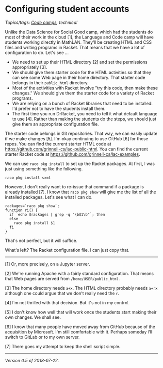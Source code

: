 Configuring student accounts
============================

*Topics/tags: [Code camps](index-code-camps), technical*

Unlike the Data Science for Social Good camp, which had the students do most
of their work in the cloud [1], the Language and Code camp will have students
working directly in MathLAN.  They'll be creating HTML and CSS files and
writing programs in Racket.  That means that we have a lot of configuration
to do.  Let's see ...

* We need to set up their HTML directory [2] and set the permissions
  appropriately [3].
* We should give them starter code for the HTML activities so that they
  can see some Web page in their home directory.  That starter code
  belongs in their `public_html` directory.
* Most of the activities with Racket involve "try this code, then
  make these changes." We should give them the starter code for a variety
  of Racket programs.
* We are relying on a bunch of Racket libraries that need to be installed.
  I'd prefer not to have the students install them.
* The first time you run DrRacket, you need to tell it what default language
  to use [4].  Rather than making the students do the steps, we should just
  give them an appropriate configuration file.

The starter code belongs in Git repositories.  That way, we can easily
update if we make changes [5].  I'm okay continuing to use GitHub [6] for
those repos.  You can find the current starter HTML code at
<https://github.com/grinnell-cs/lac-public-html>.  You can find the current
starter Racket code at <https://github.com/grinnell-cs/lac-examples>.

We can use `raco pkg install` to set up the Racket packages.  At first, I
was just using something like the following.

    raco pkg install sxml

However, I don't really want to re-issue that command if a package is
already installed [7].  I know that `raco pkg show` will give me the
list of all the installed packages.  Let's see what I can do.

    rackages=`raco pkg show`;
    function ri() {
      if `echo $rackages | grep -q "\b$1\b"`; then
      else
        raco pkg install $1
      fi
    }

That's not perfect, but it will suffice.

What's left?  The Racket configuration file.  I can just copy that.

---

[1] Or, more precisely, on a Jupyter server.

[2] We're running Apache with a fairly standard configuration.  That means
that Web pages are served from `/home/USER/public_html`.

[3] The home directory needs `a+x`.  The HTML directory probably needs
`a+rx` although one could argue that we don't really need the `r`.

[4] I'm not thrilled with that decision.  But it's not in my control.

[5] I don't know how well that will work once the students start making
their own changes.  We shall see.

[6] I know that many people have moved away from GitHub because of the
acquisition by Microsoft.  I'm still comfortable with it.  Perhaps someday
I'll switch to GitLab or to my own server.

[7] There goes my attempt to keep the shell script simple.

---

*Version 0.5 of 2018-07-22.*
